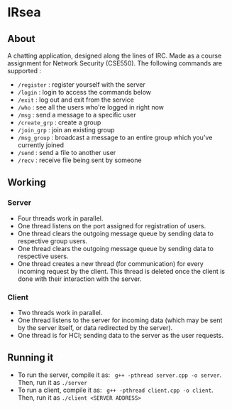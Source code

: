 # IRsea

## About

A chatting application, designed along the lines of IRC. Made as a course assignment for Network Security (CSE550).
The following commands are supported :

* `/register` : register yourself with the server
* `/login` : login to access the commands below
* `/exit` : log out and exit from the service
* `/who` : see all the users who're logged in right now
* `/msg` : send a message to a specific user
* `/create_grp` : create a group
* `/join_grp` : join an existing group
* `/msg_group` : broadcast a message to an entire group which you've currently joined
* `/send` : send a file to another user
* `/recv` : receive file being sent by someone

## Working

### Server

* Four threads work in parallel.
* One thread listens on the port assigned for registration of users.
* One thread clears the outgoing message queue by sending data to respective group users.
* One thread clears the outgoing message queue by sending data to respective users.
* One thread creates a new thread (for communication) for every incoming request by the client. This thread is deleted once the client is done with their interaction with the server.


### Client
* Two threads work in parallel.
* One thread listens to the server for incoming data (which may be sent by the server itself, or data redirected by the server).
* One thread is for HCI; sending data to the server as the user requests.


## Running it
* To run the server, compile it as:  ` g++ -pthread server.cpp -o server`. Then, run it as `./server`
* To run a client, compile it as:  ` g++ -pthread client.cpp -o client`. Then, run it as `./client <SERVER ADDRESS>`
